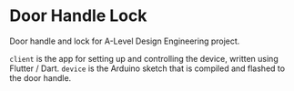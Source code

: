 # Door Handle Lock
Door handle and lock for A-Level Design Engineering project.

`client` is the app for setting up and controlling the device, written using Flutter / Dart.
`device` is the Arduino sketch that is compiled and flashed to the door handle.
